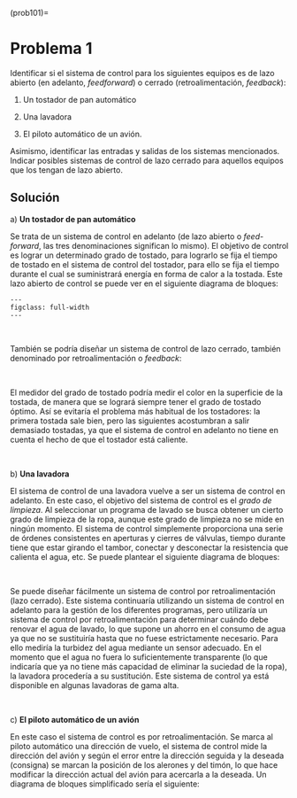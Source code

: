 (prob101)=
# Problema 1

Identificar si el sistema de control para los siguientes equipos es de
lazo abierto (en adelanto, *feedforward*) o cerrado (retroalimentación,
*feedback*):

1.  Un tostador de pan automático

2.  Una lavadora

3.  El piloto automático de un avión.

Asimismo, identificar las entradas y salidas de los sistemas
mencionados. Indicar posibles sistemas de control de lazo cerrado para
aquellos equipos que los tengan de lazo abierto.

## Solución

a\) **Un tostador de pan automático**

Se trata de un sistema de control en adelanto (de lazo abierto o
*feed-forward*, las tres denominaciones significan lo mismo). El
objetivo de control es lograr un determinado grado de tostado, para
lograrlo se fija el tiempo de tostado en el sistema de control del
tostador, para ello se fija el tiempo durante el cual se suministrará
energía en forma de calor a la tostada. Este lazo abierto de control se
puede ver en el siguiente diagrama de bloques:

```{figure} ./img/tostador.svg
---
figclass: full-width
---
```
 

También se podría diseñar un sistema de control de lazo cerrado, también
denominado por retroalimentación o *feedback*:

 

El medidor del grado de tostado podría medir el color en la superficie
de la tostada, de manera que se logrará siempre tener el grado de
tostado óptimo. Así se evitaría el problema más habitual de los
tostadores: la primera tostada sale bien, pero las siguientes
acostumbran a salir demasiado tostadas, ya que el sistema de control en
adelanto no tiene en cuenta el hecho de que el tostador está caliente.

 

b\) **Una lavadora**

El sistema de control de una lavadora vuelve a ser un sistema de control
en adelanto. En este caso, el objetivo del sistema de control es el
*grado de limpieza*. Al seleccionar un programa de lavado se busca
obtener un cierto grado de limpieza de la ropa, aunque este grado de
limpieza no se mide en ningún momento. El sistema de control simplemente
proporciona una serie de órdenes consistentes en aperturas y cierres de
válvulas, tiempo durante tiene que estar girando el tambor, conectar y
desconectar la resistencia que calienta el agua, etc. Se puede plantear
el siguiente diagrama de bloques:

 

Se puede diseñar fácilmente un sistema de control por retroalimentación
(lazo cerrado). Este sistema continuaría utilizando un sistema de
control en adelanto para la gestión de los diferentes programas, pero
utilizaría un sistema de control por retroalimentación para determinar
cuándo debe renovar el agua de lavado, lo que supone un ahorro en el
consumo de agua ya que no se sustituiría hasta que no fuese
estrictamente necesario. Para ello mediría la turbidez del agua mediante
un sensor adecuado. En el momento que el agua no fuera lo
suficientemente transparente (lo que indicaría que ya no tiene más
capacidad de eliminar la suciedad de la ropa), la lavadora procedería a
su sustitución. Este sistema de control ya está disponible en algunas
lavadoras de gama alta.

 

c\) **El piloto automático de un avión**

En este caso el sistema de control es por retroalimentación. Se marca al
piloto automático una dirección de vuelo, el sistema de control mide la
dirección del avión y según el error entre la dirección seguida y la
deseada (consigna) se marcan la posición de los alerones y del timón, lo
que hace modificar la dirección actual del avión para acercarla a la
deseada. Un diagrama de bloques simplificado sería el siguiente:
